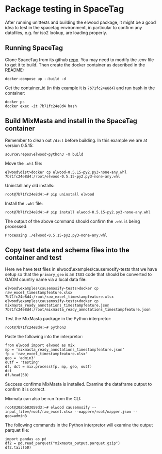 
# Package testing in SpaceTag

After running unittests and building the elwood package, it might be a good
idea to test in the spacetag environment, in particular to confirm any datafiles,
e.g. for iso2 lookup, are loading properly.


## Running SpaceTag
Clone SpaceTag from its github  [repo](https://github.com/jataware/spacetag). You may need
to modify the .env file to get it to build. Then create the docker container as described in
the README:
```
docker-compose up --build -d
```

Get the container_id (in this example it is `7b71fc24e8d4`) and run bash in the container:
```
docker ps
docker exec -it 7b71fc24e8d4 bash
```

## Build MixMasta and install in the SpaceTag container
Remember to clean out `/dist` before building. In this example we are at version 0.5.15:
```
source\repos\elwood>python3 -m build
```
Move the `.whl` file:
```
elwood\dist>docker cp elwood-0.5.15-py2.py3-none-any.whl 7b71fc24e8d4:/root/elwood-0.5.15-py2.py3-none-any.whl
```
Uninstall any old installs:
```
root@7b71fc24e8d4:~# pip uninstall elwood
```
Install the `.whl` file:
```
root@7b71fc24e8d4:~# pip install elwood-0.5.15-py2.py3-none-any.whl
```
The output of the above command should confirm the `.whl` is being processed:
```
Processing ./elwood-0.5.15-py2.py3-none-any.whl
```

## Copy test data and schema files into the container and test
Here we have test files in elwood\examples\causemosify-tests that we have setup so that
the `primary_geo` is an `ISO3` code that should be converted to GADM country name via a
local data file.
```
elwood\examples\causemosify-tests>docker cp raw_excel_timestampfeature.xlsx 7b71fc24e8d4:/root/raw_excel_timestampfeature.xlsx
elwood\examples\causemosify-tests>docker cp mixmasta_ready_annotations_timestampfeature.json 7b71fc24e8d4:/root/mixmasta_ready_annotations_timestampfeature.json
```
Test the MixMasta package in the Python interpretor:
```
root@7b71fc24e8d4:~# python3
```
Paste the following into the interpretor:
```
from elwood import elwood as mix
mp = 'mixmasta_ready_annotations_timestampfeature.json'
fp = 'raw_excel_timestampfeature.xlsx'
geo = 'admin3'
outf = 'testing'
df, dct = mix.process(fp, mp, geo, outf)
dct
df.head(50)
```
Success confirms MixMasta is installed. Examine the dataframe output to confirm it is correct.

Mixmata can also be run from the CLI:
```
root@20abb83059d3:~# elwood causemosify --input_file=/root/raw_excel.xlsx --mapper=/root/mapper.json --geo=admin3
```

The following commands in the Python interpretor will examine the output parquet file:
```
import pandas as pd
df2 = pd.read_parquet("mixmasta_output.parquet.gzip")
df2.tail(50)

```
